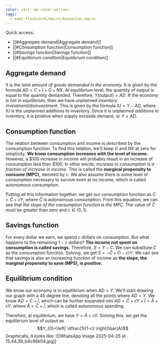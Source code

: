 ```yaml
---
color: var(--mk-color-yellow)
tags:
  - sem2-flashcards/macro/keynesian_macro
---
```

Quick access:
- [[#Aggregate demand|Aggregate demand]]
- [[#Consumption function|Consumption function]]
- [[#Savings function|Savings function]]
- [[#Equilibrium condition|Equilibrium condition]]

## Aggregate demand
It is the *total amount of goods demanded in the economy.* It is given by the formula $AD = C + I + G + NX$. At equilibrium level, the quantity of output is equal to the quantity demanded. Therefore, $Y(\text{output}) = AD$. If the economy is not in equilibrium, then we have *unplanned inventory investment/disinvestment.* This is given by the formula $IU = Y-AD$, where $IU$ is the unplanned additions to inventory. Since it is unplanned $additions$ to inventory, it is positive when supply exceeds demand, or $Y>AD$.

## Consumption function
The relation between consumption and income is described by the consumption function. To find this relation, we'll keep $G$ and $NX$ at zero for simplicity. **We know consumption increases with the level of income.** However, a $\$100$ increase in income will probably result in an increase of consumption less than $\$100$. In other words, *increase in consumption is a fraction of increase in income.* This is called the **marginal propensity to consume (MPC),** denoted by $c$. We also assume there is some level of consumption necessary to survive even at no income, which is called autonomous consumption.

Putting all this information together, we get our consumption function as $C=\bar{C}+cY$, where $\bar{C}$ is autonomous consumption. From this equation, we can see that *the slope of the consumption function is the MPC.* The value of $\bar{C}$ must be greater than zero and $c \in(0,1)$.

## Savings function
For every dollar we earn, we spend $c$ dollars on consumption. But what happens to the remaining $1-c$ dollars? **The income not spent on consumption is called savings.** Therefore, $S=Y-C$. We can substitute $C$ as the consumption function. Solving, we get $S=-\bar{C} + (1-c)Y$. We can see that savings is also an increasing function of income as **the slope, the marginal propensity to save (MPS), is positive.**

## Equilibrium condition
We know our economy is in equilibrium when $AD=Y$. We'll start drawing our graph with a 45 degree line, denoting all the points where $AD=Y$. We know $AD=C+\bar{I}$, which can be further expanded into $AD=\bar{C}+cY+\bar{I}=\bar{A} +cY$, where $\bar{A}=\bar{C}+\bar{I}$, which is called autonomous spending.

Therefore, at equilibrium, we have $Y=\bar{A}+cY$. Solving this, we get the equilibrium level of output as $$Y_{0}=\left[ \dfrac{1}{1-c} \right]\bar{A}$$
Graphically, it looks like:
![[WhatsApp Image 2025-04-25 at 15.44.39_b4c96b54.jpg]]
